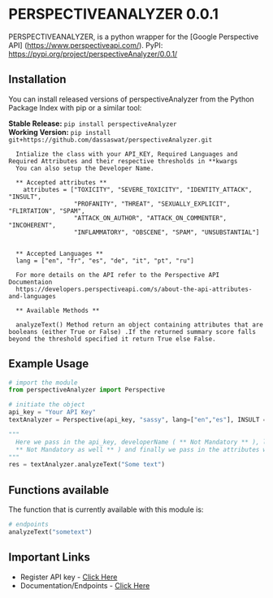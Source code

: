 # PERSPECTIVEANALYZER 0.0.1

PERSPECTIVEANALYZER, is a python wrapper for the
[Google Perspective API] (https://www.perspectiveapi.com/).
PyPI: https://pypi.org/project/perspectiveAnalyzer/0.0.1/

## Installation

You can install released versions of perspectiveAnalyzer from the Python Package Index with pip or a similar tool:

**Stable Release:** `pip install perspectiveAnalyzer`<br>
**Working Version:** `pip install git+https://github.com/dassaswat/perspectiveAnalyzer.git`

```
  Intialize the class with your API_KEY, Required Languages and Required Attributes and their respective thresholds in **kwargs
  You can also setup the Developer Name.

  ** Accepted attributes **
    attributes = ["TOXICITY", "SEVERE_TOXICITY", "IDENTITY_ATTACK", "INSULT",
                  "PROFANITY", "THREAT", "SEXUALLY_EXPLICIT", "FLIRTATION", "SPAM",
                  "ATTACK_ON_AUTHOR", "ATTACK_ON_COMMENTER", "INCOHERENT",
                  "INFLAMMATORY", "OBSCENE", "SPAM", "UNSUBSTANTIAL"]


  ** Accepted Languages **
  lang = ["en", "fr", "es", "de", "it", "pt", "ru"]

  For more details on the API refer to the Perspective API Documentaion
  https://developers.perspectiveapi.com/s/about-the-api-attributes-and-languages

  ** Available Methods **

  analyzeText() Method return an object containing attributes that are booleans (either True or False) .If the returned summary score falls beyond the threshold specified it return True else False.

```

## Example Usage

```python
# import the module
from perspectiveAnalyzer import Perspective

# initiate the object
api_key = "Your API Key"
textAnalyzer = Perspective(api_key, "sassy", lang=["en","es"], INSULT = 0.75, TOXICITY = 0.75,SPAM= 0.75,)

"""
  Here we pass in the api_key, developerName ( ** Not Mandatory ** ), lang which is a list( defaults to just "en"
  ** Not Mandatory as well ** ) and finally we pass in the attributes with their threshold values.
"""
res = textAnalyzer.analyzeText("Some text")
```

## Functions available

The function that is currently available with this module is:

```python
# endpoints
analyzeText("sometext")
```

## Important Links

- Register API key - [Click Here](https://docs.google.com/forms/d/e/1FAIpQLSdhBBnVVVbXSElby-jhNnEj-Zwpt5toQSCFsJerGfpXW66CuQ/viewform)
- Documentation/Endpoints - [Click Here](https://developers.perspectiveapi.com/s/)
